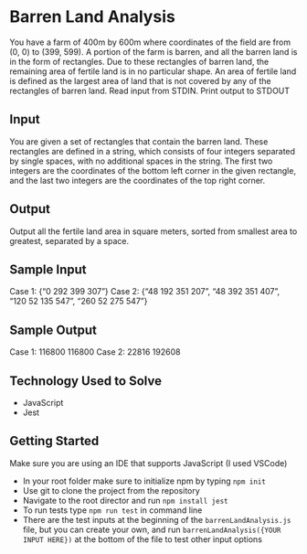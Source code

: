 Barren Land Analysis
===

You have a farm of 400m by 600m where coordinates of the field are 
from (0, 0) to (399, 599). A portion of the farm is barren, and all the 
barren land is in the form of rectangles. Due to these rectangles of 
barren land, the remaining area of fertile land is in no particular shape.
An area of fertile land is defined as the largest area of land that is not 
covered by any of the rectangles of barren land. 
Read input from STDIN. Print output to STDOUT 

Input
--- 
You are given a set of rectangles that contain the barren land. These 
rectangles are defined in a string, which consists of four integers 
separated by single spaces, with no additional spaces in the string. The
first two integers are the coordinates of the bottom left corner in the 
given rectangle, and the last two integers are the coordinates of the 
top right corner. 

Output 
---
Output all the fertile land area in square meters, sorted from smallest 
area to greatest, separated by a space.

Sample Input
---
Case 1: {“0 292 399 307”}
Case 2: {“48 192 351 207”, “48 392 351 407”, “120 52 135 547”, “260 52 275 547”}

Sample Output
---
 Case 1: 116800 116800
 Case 2: 22816 192608 

Technology Used to Solve
---
- JavaScript
- Jest

Getting Started
---
Make sure you are using an IDE that supports JavaScript (I used VSCode)
- In your root folder make sure to initialize npm by typing ```npm init```
- Use git to clone the project from the repository
- Navigate to the root director and run ```npm install jest```
- To run tests type ```npm run test``` in command line
- There are the test inputs at the beginning of the `barrenLandAnalysis.js` file, but you can create your own, and run ```barrenLandAnalysis({YOUR INPUT HERE})``` at the bottom of the file to test other input options